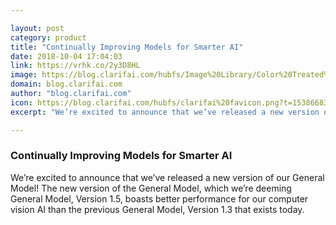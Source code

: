 ```yaml
---

layout: post
category: product
title: "Continually Improving Models for Smarter AI"
date: 2018-10-04 17:04:03
link: https://vrhk.co/2y3D8HL
image: https://blog.clarifai.com/hubfs/Image%20Library/Color%20Treated%20Images/Clarifai_Presentation_flashlightman.png?t=1538668303434#keepProtocol
domain: blog.clarifai.com
author: "blog.clarifai.com"
icon: https://blog.clarifai.com/hubfs/clarifai%20favicon.png?t=1538668303434
excerpt: "We’re excited to announce that we’ve released a new version of our General Model! The new version of the General Model, which we’re deeming General Model, Version 1.5, boasts better performance for our computer vision AI than the previous General Model, Version 1.3 that exists today."

---
```


### Continually Improving Models for Smarter AI

We’re excited to announce that we’ve released a new version of our General Model! The new version of the General Model, which we’re deeming General Model, Version 1.5, boasts better performance for our computer vision AI than the previous General Model, Version 1.3 that exists today.